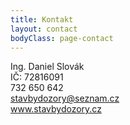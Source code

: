 ```yaml
---
title: Kontakt
layout: contact
bodyClass: page-contact
---
```


Ing. Daniel Slovák  
IČ: 72816091  
732 650 642  
stavbydozory@seznam.cz  
www.stavbydozory.cz
